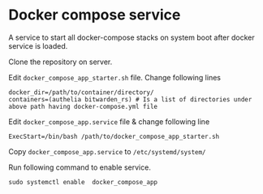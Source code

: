# Docker compose service

A service to start all docker-compose stacks on system boot after docker service is loaded.

Clone the repository on server.

Edit `docker_compose_app_starter.sh` file. Change following lines

```
docker_dir=/path/to/container/directory/
containers=(authelia bitwarden_rs) # Is a list of directories under above path having docker-compose.yml file
```

Edit `docker_compose_app.service` file & change following line
```shell
ExecStart=/bin/bash /path/to/docker_compose_app_starter.sh
 ```
 
Copy `docker_compose_app.service` to `/etc/systemd/system/`

Run following command to enable service.
```shell
sudo systemctl enable  docker_compose_app
```
